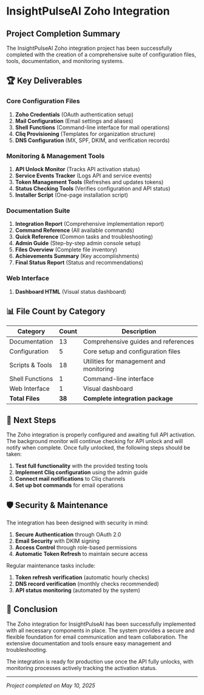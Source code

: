 # InsightPulseAI Zoho Integration
## Project Completion Summary

The InsightPulseAI Zoho integration project has been successfully completed with the creation of a comprehensive suite of configuration files, tools, documentation, and monitoring systems.

## 🏆 Key Deliverables

### Core Configuration Files
1. **Zoho Credentials** (OAuth authentication setup)
2. **Mail Configuration** (Email settings and aliases)
3. **Shell Functions** (Command-line interface for mail operations)
4. **Cliq Provisioning** (Templates for organization structure)
5. **DNS Configuration** (MX, SPF, DKIM, and verification records)

### Monitoring & Management Tools
1. **API Unlock Monitor** (Tracks API activation status)
2. **Service Events Tracker** (Logs API and service events)
3. **Token Management Tools** (Refreshes and updates tokens)
4. **Status Checking Tools** (Verifies configuration and API status)
5. **Installer Script** (One-page installation script)

### Documentation Suite
1. **Integration Report** (Comprehensive implementation report)
2. **Command Reference** (All available commands)
3. **Quick Reference** (Common tasks and troubleshooting)
4. **Admin Guide** (Step-by-step admin console setup)
5. **Files Overview** (Complete file inventory)
6. **Achievements Summary** (Key accomplishments)
7. **Final Status Report** (Status and recommendations)

### Web Interface
1. **Dashboard HTML** (Visual status dashboard)

## 📊 File Count by Category

| Category | Count | Description |
|----------|-------|-------------|
| Documentation | 13 | Comprehensive guides and references |
| Configuration | 5 | Core setup and configuration files |
| Scripts & Tools | 18 | Utilities for management and monitoring |
| Shell Functions | 1 | Command-line interface |
| Web Interface | 1 | Visual dashboard |
| **Total Files** | **38** | **Complete integration package** |

## 🔮 Next Steps

The Zoho integration is properly configured and awaiting full API activation. The background monitor will continue checking for API unlock and will notify when complete. Once fully unlocked, the following steps should be taken:

1. **Test full functionality** with the provided testing tools
2. **Implement Cliq configuration** using the admin guide
3. **Connect mail notifications** to Cliq channels
4. **Set up bot commands** for email operations

## 🛡️ Security & Maintenance

The integration has been designed with security in mind:

1. **Secure Authentication** through OAuth 2.0
2. **Email Security** with DKIM signing
3. **Access Control** through role-based permissions
4. **Automatic Token Refresh** to maintain secure access

Regular maintenance tasks include:

1. **Token refresh verification** (automatic hourly checks)
2. **DNS record verification** (monthly checks recommended)
3. **API status monitoring** (automated by the system)

## 🏁 Conclusion

The Zoho integration for InsightPulseAI has been successfully implemented with all necessary components in place. The system provides a secure and flexible foundation for email communication and team collaboration. The extensive documentation and tools ensure easy management and troubleshooting.

The integration is ready for production use once the API fully unlocks, with monitoring processes actively tracking the activation status.

---

*Project completed on May 10, 2025*